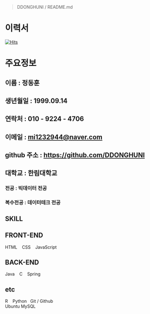 > DDONGHUNI / README.md
# 이력서

<!--
**DDONGHUNI/DDONGHUNI** is a ✨ _special_ ✨ repository because its `README.md` (this file) appears on your GitHub profile.

Here are some ideas to get you started:

- 🔭 I’m currently working on ...
- 🌱 I’m currently learning ...
- 👯 I’m looking to collaborate on ...
- 🤔 I’m looking for help with ...
- 💬 Ask me about ...
- 📫 How to reach me: ...
- 😄 Pronouns: ...
- ⚡ Fun fact: ...
-->

[![Hits](https://hits.seeyoufarm.com/api/count/incr/badge.svg?url=https%3A%2F%2Fgithub.com%2FDDONGHUNI&count_bg=%23B0E9E5&title_bg=%23256457&icon=&icon_color=%23E7E7E7&title=%EB%B0%A9%EB%AC%B8&edge_flat=false)](https://hits.seeyoufarm.com)                 

# 주요정보
## 이름 : 정동훈
## 생년월일 : 1999.09.14
## 연락처 : 010 - 9224 - 4706
## 이메일 : mi1232944@naver.com
## github 주소 : https://github.com/DDONGHUNI
## 대학교 : 한림대학교

### 전공 : 빅데이터 전공
### 복수전공 : 데이터테크 전공

## SKILL
<tr> <h2>FRONT-END</h2>
  <td> HTML </td>&nbsp&nbsp<td> CSS </td>&nbsp&nbsp<td> JavaScript </td>
</tr>

<tr> <h2>BACK-END</h2>
  <td> Java </td>&nbsp&nbsp<td> C </td>&nbsp&nbsp<td> Spring </td>
</tr>

<tr> <h2>etc</h2>
  <td> R </td>&nbsp&nbsp<td> Python </td>&nbsp&nbsp<td>Git / Github </td><br/>
  <td>Ubuntu</td>     <td>MySQL</td>
</tr>
